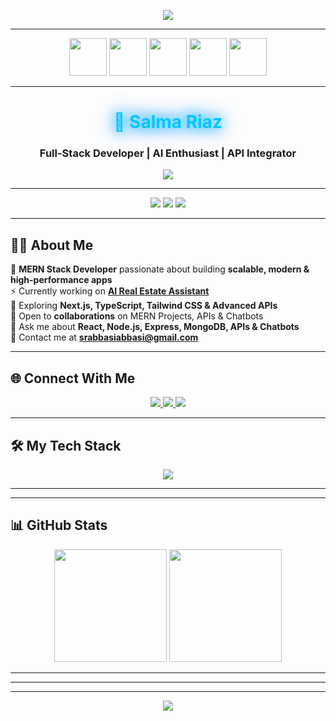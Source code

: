 <!-- 🌟 3D Gradient Header -->
<p align="center">
  <img src="https://capsule-render.vercel.app/api?type=waving&height=180&color=00C6FF&text=Hi%20%2C%20I'm%20Salma%20Riaz!&fontColor=ffffff&fontSize=38&animation=twinkling&fontAlignY=35" />
</p>

<!-- ✨ Typing Animation -->


---

<!-- 🌟 Floating Tech Icons -->
<p align="center">
  <img src="https://cdn.jsdelivr.net/gh/devicons/devicon/icons/react/react-original.svg" height="60" width="60" />
  <img src="https://cdn.jsdelivr.net/gh/devicons/devicon/icons/nodejs/nodejs-original.svg" height="60" width="60" />
  <img src="https://cdn.jsdelivr.net/gh/devicons/devicon/icons/mongodb/mongodb-original.svg" height="60" width="60" />
  <img src="https://cdn.jsdelivr.net/gh/devicons/devicon/icons/javascript/javascript-original.svg" height="60" width="60" />
  <img src="https://cdn.jsdelivr.net/gh/devicons/devicon/icons/express/express-original.svg" height="60" width="60" />
</p>

---

<!-- 💎 Glowing Name -->
<h1 align="center">
  <span style="color:#00C6FF; text-shadow: 0px 0px 20px #00C6FF, 0px 0px 30px #0072FF;">🚀 Salma Riaz</span>
</h1>
<h3 align="center">Full-Stack Developer | AI Enthusiast | API Integrator</h3>

<p align="center">
  <a href="https://github.com/salmariaz-tech" target="_blank">
    <img src="https://img.shields.io/badge/-🌐%20Visit%20My%20Portfolio-7F00FF?style=for-the-badge&logo=google-chrome&logoColor=white" />
  </a>
</p>

---

<!-- 🔹 Profile Badges -->
<p align="center">
  <img src="https://komarev.com/ghpvc/?username=salmariaz-tech&label=PROFILE+VIEWS&color=ff69b4&style=for-the-badge" />
  <img src="https://img.shields.io/github/followers/salmariaz-tech?style=for-the-badge&color=00FF7F&logo=github" />
  <img src="https://img.shields.io/github/stars/salmariaz-tech?style=for-the-badge&color=FFD700&logo=github" />
</p>

---

## 👩‍💻 About Me  

💎 **MERN Stack Developer** passionate about building **scalable, modern & high-performance apps**  
⚡ Currently working on **[AI Real Estate Assistant](https://github.com/salmariaz-tech/Real-state-chatbot)**  
🌱 Exploring **Next.js, TypeScript, Tailwind CSS & Advanced APIs**  
🤝 Open to **collaborations** on MERN Projects, APIs & Chatbots  
💬 Ask me about **React, Node.js, Express, MongoDB, APIs & Chatbots**  
📩 Contact me at **srabbasiabbasi@gmail.com**  

---

## 🌐 Connect With Me  

<p align="center">
  <a href="https://linkedin.com/in/salma-riaz" target="_blank">
    <img src="https://img.shields.io/badge/-LinkedIn-0A66C2?style=for-the-badge&logo=linkedin&logoColor=white" />
  </a>
  <a href="https://fb.com/mana-riaz" target="_blank">
    <img src="https://img.shields.io/badge/-Facebook-1877F2?style=for-the-badge&logo=facebook&logoColor=white" />
  </a>
  <a href="https://instagram.com/salma-riaz" target="_blank">
    <img src="https://img.shields.io/badge/-Instagram-E4405F?style=for-the-badge&logo=instagram&logoColor=white" />
  </a>
</p>

---

## 🛠️ My Tech Stack  

<p align="center">
  <img src="https://skillicons.dev/icons?i=react,nextjs,tailwind,mongodb,express,nodejs,js,bootstrap,postman,git,github,vscode,figma" />
</p>

---



---

## 📊 GitHub Stats  

<div align="center">
  <img height="180" src="https://github-readme-stats.vercel.app/api?username=salmariaz-tech&show_icons=true&theme=tokyonight&hide_border=true&count_private=true" />
  <img height="180" src="https://github-readme-stats.vercel.app/api/top-langs/?username=salmariaz-tech&layout=compact&theme=tokyonight&hide_border=true" />
</div>

---



---



---

<!-- 🌊 Animated Footer -->
<p align="center">
  <img src="https://capsule-render.vercel.app/api?type=waving&color=7F00FF&height=100&section=footer" />
</p>

